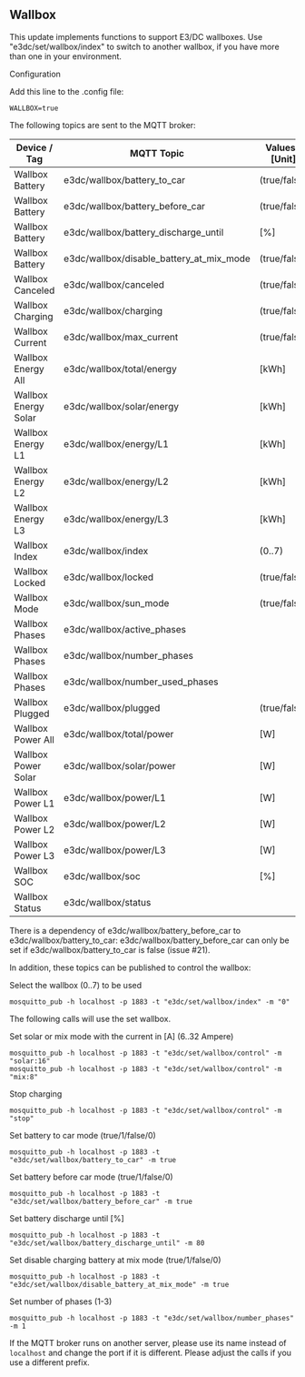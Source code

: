 ## Wallbox

This update implements functions to support E3/DC wallboxes.
Use "e3dc/set/wallbox/index" to switch to another wallbox, if you have more than one in your environment.

Configuration

Add this line to the .config file:
```
WALLBOX=true
```

The following topics are sent to the MQTT broker:

| Device / Tag | MQTT Topic | Values / [Unit] |
| --- | --- | --- |
| Wallbox Battery | e3dc/wallbox/battery_to_car | (true/false) |
| Wallbox Battery | e3dc/wallbox/battery_before_car | (true/false) |
| Wallbox Battery | e3dc/wallbox/battery_discharge_until | [%] |
| Wallbox Battery | e3dc/wallbox/disable_battery_at_mix_mode | (true/false) |
| Wallbox Canceled | e3dc/wallbox/canceled | (true/false) |
| Wallbox Charging | e3dc/wallbox/charging | (true/false) |
| Wallbox Current | e3dc/wallbox/max_current | (true/false) |
| Wallbox Energy All | e3dc/wallbox/total/energy | [kWh] |
| Wallbox Energy Solar | e3dc/wallbox/solar/energy | [kWh] |
| Wallbox Energy L1 | e3dc/wallbox/energy/L1 | [kWh] |
| Wallbox Energy L2 | e3dc/wallbox/energy/L2 | [kWh] |
| Wallbox Energy L3 | e3dc/wallbox/energy/L3 | [kWh] |
| Wallbox Index | e3dc/wallbox/index | (0..7) |
| Wallbox Locked | e3dc/wallbox/locked | (true/false) |
| Wallbox Mode | e3dc/wallbox/sun_mode | (true/false) |
| Wallbox Phases | e3dc/wallbox/active_phases | |
| Wallbox Phases | e3dc/wallbox/number_phases | |
| Wallbox Phases | e3dc/wallbox/number_used_phases | |
| Wallbox Plugged | e3dc/wallbox/plugged | (true/false) |
| Wallbox Power All | e3dc/wallbox/total/power | [W] |
| Wallbox Power Solar | e3dc/wallbox/solar/power | [W] |
| Wallbox Power L1 | e3dc/wallbox/power/L1 | [W] |
| Wallbox Power L2 | e3dc/wallbox/power/L2 | [W] |
| Wallbox Power L3 | e3dc/wallbox/power/L3 | [W] |
| Wallbox SOC | e3dc/wallbox/soc | [%] |
| Wallbox Status | e3dc/wallbox/status | |

There is a dependency of e3dc/wallbox/battery_before_car to e3dc/wallbox/battery_to_car: e3dc/wallbox/battery_before_car can only be set if e3dc/wallbox/battery_to_car is false (issue #21).

In addition, these topics can be published to control the wallbox:

Select the wallbox (0..7) to be used
```
mosquitto_pub -h localhost -p 1883 -t "e3dc/set/wallbox/index" -m "0"
```

The following calls will use the set wallbox.

Set solar or mix mode with the current in [A] (6..32 Ampere)
```
mosquitto_pub -h localhost -p 1883 -t "e3dc/set/wallbox/control" -m "solar:16"
mosquitto_pub -h localhost -p 1883 -t "e3dc/set/wallbox/control" -m "mix:8"
```

Stop charging
```
mosquitto_pub -h localhost -p 1883 -t "e3dc/set/wallbox/control" -m "stop"
```

Set battery to car mode (true/1/false/0)
```
mosquitto_pub -h localhost -p 1883 -t "e3dc/set/wallbox/battery_to_car" -m true
```

Set battery before car mode (true/1/false/0)
```
mosquitto_pub -h localhost -p 1883 -t "e3dc/set/wallbox/battery_before_car" -m true
```

Set battery discharge until [%]
```
mosquitto_pub -h localhost -p 1883 -t "e3dc/set/wallbox/battery_discharge_until" -m 80
```

Set disable charging battery at mix mode (true/1/false/0)
```
mosquitto_pub -h localhost -p 1883 -t "e3dc/set/wallbox/disable_battery_at_mix_mode" -m true
```

Set number of phases (1-3)
```
mosquitto_pub -h localhost -p 1883 -t "e3dc/set/wallbox/number_phases" -m 1
```

If the MQTT broker runs on another server, please use its name instead of `localhost` and change the port if it is different.
Please adjust the calls if you use a different prefix.
